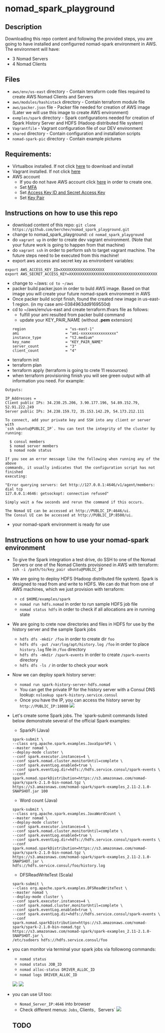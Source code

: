 # nomad_spark_playground

## Description

Downloading this repo content and following the provided steps, you are going to have installed and configurred nomad-spark environment in AWS. The environment will have:
- 3 Nomad Servers
- 4 Nomad Clients

## Files
- `aws/env/us-east` directory - Contain terraform code files required to create AWS Nomad Clients and Servers
- `aws/modules/hashistack` directory - Contain terraform module file 
- `aws/packer.json` file - Packer file needed for creation of AWS image (Later we will use this image to create AWS environment)
- `exmples/spark` directory - Spark configurations needed for creation of Spark History Server and HDFS (Hadoop distributed file system)
- `Vagrantfile` - Vagrant configuration file of our DEV environment
- `shared` directory - Contain configuration and installation scripts
- `nomad-spark-pic` directory - Contain example pictures

## Requirements:
- Virtualbox installed. If not click [here](https://www.virtualbox.org/wiki/Downloads) to download and install
- Vagrant installed. If not click [here](https://www.vagrantup.com/docs/installation/)
- AWS account
  - If you do not have AWS account click [here](https://aws.amazon.com/premiumsupport/knowledge-center/create-and-activate-aws-account/) in order to create one.
  - Set [MFA](https://docs.aws.amazon.com/general/latest/gr/aws-sec-cred-types.html#multi-factor-authentication)
  - Set [Access Key ID and Secret Access Key ](https://docs.aws.amazon.com/general/latest/gr/aws-sec-cred-types.html#access-keys-and-secret-access-keys)
  - Set [Key Pair](https://docs.aws.amazon.com/general/latest/gr/aws-sec-cred-types.html#key-pairs)

## Instructions on how to use this repo 
- download content of this repo: `git clone https://github.com/berchev/nomad_spark_playground.git`
- change to nomad_spark_playground: `cd nomad_spark_playground`
- do `vagrant up` in order to create dev vagrant environment. (Note that your future work is going to happen from that machine)
- do `vagrant ssh` in order to perform ssh to target vagrant machine. The future steps need to be executed from this machine!
- export aws access and secret key as environbent variables:
```
export AWS_ACCESS_KEY_ID=XXXXXXXXXXXXXXXXXXXX
export AWS_SECRET_ACCESS_KEY=XXXXXXXXXXXXXXXXXXXXXXXXXXXXXXXXXXXXXXXX
```
- change to ~/aws: `cd to ~/aws`
- packer build packer.json in order to buld AWS image. Based on that image you will create your future nomad-spark environment in AWS 
- Once packer build script finish, found the created new image in us-east-1 region. (in my case ami-0384963dd9169550d)
- cd to ~/aws/env/us-east and create terraform.tfvars file as follows:
  - fulfill your ami resulted from packer build command
  - update your KEY_PAIR_NAME (without **.pem** extension)
  ```
  region                  = "us-east-1"
  ami                     = "ami-xxxxxxxxxxxxxxxx"
  instance_type           = "t2.medium"
  key_name                = "KEY_PAIR_NAME"
  server_count            = "3"
  client_count            = "4"
  ```
- terraform init
- terraform plan
- terraform apply (terraform is going to crete 11 resources)
- when terraform provisioning finish you will see green output with all information you need. For example:
```
Outputs:

IP_Addresses = 
Client public IPs: 34.230.25.206, 3.90.177.196, 54.89.152.79, 52.91.222.249
Server public IPs: 34.238.159.72, 35.153.142.29, 54.173.212.111

To connect, add your private key and SSH into any client or server with
`ssh ubuntu@PUBLIC_IP`. You can test the integrity of the cluster by running:

  $ consul members
  $ nomad server members
  $ nomad node status

If you see an error message like the following when running any of the above
commands, it usually indicates that the configuration script has not finished
executing:

"Error querying servers: Get http://127.0.0.1:4646/v1/agent/members: dial tcp
127.0.0.1:4646: getsockopt: connection refused"

Simply wait a few seconds and rerun the command if this occurs.

The Nomad UI can be accessed at http://PUBLIC_IP:4646/ui.
The Consul UI can be accessed at http://PUBLIC_IP:8500/ui.
```
- your nomad-spark environment is ready for use


## Instructions on how to use your nomad-spark environment
- To give the Spark integration a test drive, do SSH to one of the Nomad Servers or one of the Nomad Clients provisioned in AWS with terraform: `ssh -i /path/to/key_pair ubuntu@PUBLIC_IP`
- We are going to deploy HDFS (Hadoop distributed file system). Spark is designed to read from and write to HDFS. We can do that from one of AWS machines, which we just provision with terraform:
  - `cd $HOME/examples/spark`
  - `nomad run hdfs.nomad` in order to run sample HDFS job file
  - `nomad status hdfs` in order to check if all allocations are in running state
- We are going to crete now directories and files in HDFS for use by the history server and the sample Spark jobs
  - `hdfs dfs -mkdir /foo` in order to create dir `foo`
  - `hdfs dfs -put /var/log/apt/history.log /foo` in order to place `history.log` file in `/foo` directory
  - `hdfs dfs -mkdir /spark-events` in order to create `/spark-events` directory
  - `hdfs dfs -ls /` in order to check your work
- Now we can deploy spark history server:
  - `nomad run spark-history-server-hdfs.nomad`
  - You can get the private IP for the history server with a Consul DNS lookup: `nslookup spark-history.service.consul`
  - Once you have the IP, you can access the history server by `http://PUBLIC_IP:18080`
  ![](https://github.com/berchev/nomad_spark_playground/blob/master/nomad-spark-pics/spark-history-server.png)
  
- Let's create some Spark jobs. The `spark-submit commands listed below demonstrate several of the official Spark examples:
  - SparkPi (Java)
  ```
  spark-submit \
  --class org.apache.spark.examples.JavaSparkPi \
  --master nomad \
  --deploy-mode cluster \
  --conf spark.executor.instances=4 \
  --conf spark.nomad.cluster.monitorUntil=complete \
  --conf spark.eventLog.enabled=true \
  --conf spark.eventLog.dir=hdfs://hdfs.service.consul/spark-events \
  --conf spark.nomad.sparkDistribution=https://s3.amazonaws.com/nomad-spark/spark-2.1.0-bin-nomad.tgz \
  https://s3.amazonaws.com/nomad-spark/spark-examples_2.11-2.1.0-SNAPSHOT.jar 100
  ```
  - Word count (Java)
  ```
  spark-submit \
  --class org.apache.spark.examples.JavaWordCount \
  --master nomad \
  --deploy-mode cluster \
  --conf spark.executor.instances=4 \
  --conf spark.nomad.cluster.monitorUntil=complete \
  --conf spark.eventLog.enabled=true \
  --conf spark.eventLog.dir=hdfs://hdfs.service.consul/spark-events \
  --conf spark.nomad.sparkDistribution=https://s3.amazonaws.com/nomad-spark/spark-2.1.0-bin-nomad.tgz \
  https://s3.amazonaws.com/nomad-spark/spark-examples_2.11-2.1.0-SNAPSHOT.jar \
  hdfs://hdfs.service.consul/foo/history.log
  ```
  - DFSReadWriteTest (Scala)
  ```
  spark-submit \
  --class org.apache.spark.examples.DFSReadWriteTest \
  --master nomad \
  --deploy-mode cluster \
  --conf spark.executor.instances=4 \
  --conf spark.nomad.cluster.monitorUntil=complete \
  --conf spark.eventLog.enabled=true \
  --conf spark.eventLog.dir=hdfs://hdfs.service.consul/spark-events \
  --conf spark.nomad.sparkDistribution=https://s3.amazonaws.com/nomad-spark/spark-2.1.0-bin-nomad.tgz \
  https://s3.amazonaws.com/nomad-spark/spark-examples_2.11-2.1.0-SNAPSHOT.jar \
  /etc/sudoers hdfs://hdfs.service.consul/foo
  ```
- you can monitor via terminal your spark jobs via followong commands:
  - `nomad status`
  - `nomad status JOB_ID`
  - `nomad alloc-status DRIVER_ALLOC_ID`
  - `nomad logs DRIVER_ALLOC_ID`
  
  ![](https://github.com/berchev/nomad_spark_playground/blob/master/nomad-spark-pics/nomad-cli1.png)
  ![](https://github.com/berchev/nomad_spark_playground/blob/master/nomad-spark-pics/nomad-cli2.png)
  
- you can use UI too:
  - `Nomad_Server_IP:4646` into browser
  - Check different menus: `Jobs`, Clients`, `Servers`
  ![](https://github.com/berchev/nomad_spark_playground/blob/master/nomad-spark-pics/nomad1.png)



  ## TODO
